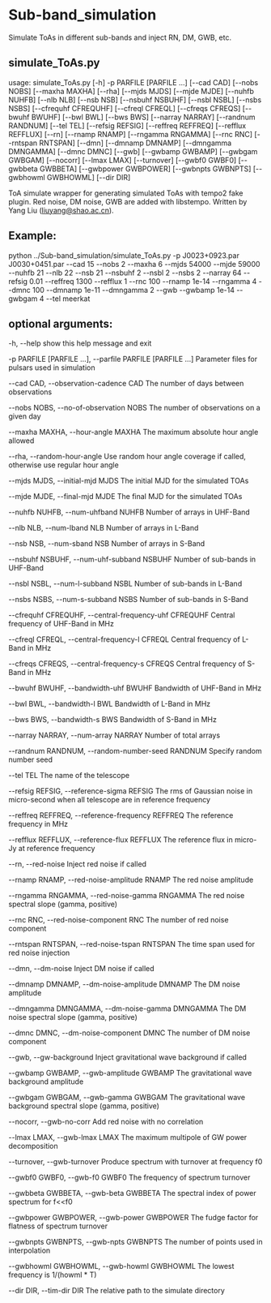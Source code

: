 # Sub-band_simulation
Simulate ToAs in different sub-bands and inject RN, DM, GWB, etc.


## simulate_ToAs.py
usage: simulate_ToAs.py [-h] -p PARFILE [PARFILE ...] [--cad CAD] [--nobs NOBS] [--maxha MAXHA]
                        [--rha] [--mjds MJDS] [--mjde MJDE] [--nuhfb NUHFB] [--nlb NLB] [--nsb NSB]
                        [--nsbuhf NSBUHF] [--nsbl NSBL] [--nsbs NSBS] [--cfrequhf CFREQUHF]
                        [--cfreql CFREQL] [--cfreqs CFREQS] [--bwuhf BWUHF] [--bwl BWL] [--bws BWS]
                        [--narray NARRAY] [--randnum RANDNUM] [--tel TEL] [--refsig REFSIG]
                        [--reffreq REFFREQ] [--refflux REFFLUX] [--rn] [--rnamp RNAMP]
                        [--rngamma RNGAMMA] [--rnc RNC] [--rntspan RNTSPAN] [--dmn]
                        [--dmnamp DMNAMP] [--dmngamma DMNGAMMA] [--dmnc DMNC] [--gwb]
                        [--gwbamp GWBAMP] [--gwbgam GWBGAM] [--nocorr] [--lmax LMAX] [--turnover]
                        [--gwbf0 GWBF0] [--gwbbeta GWBBETA] [--gwbpower GWBPOWER]
                        [--gwbnpts GWBNPTS] [--gwbhowml GWBHOWML] [--dir DIR]

ToA simulate wrapper for generating simulated ToAs with tempo2 fake plugin. Red noise, DM noise,
GWB are added with libstempo. Written by Yang Liu (liuyang@shao.ac.cn).


## Example:
  python ../Sub-band_simulation/simulate_ToAs.py -p J0023+0923.par J0030+0451.par --cad 15 --nobs 2 --maxha 6 --mjds 54000 --mjde 59000 --nuhfb 21 --nlb 22 --nsb 21 --nsbuhf 2 --nsbl 2 --nsbs 2 --narray 64 --refsig 0.01 --reffreq 1300 --refflux 1 --rnc 100 --rnamp 1e-14 --rngamma 4 --dmnc 100 --dmnamp 1e-11 --dmngamma 2 --gwb --gwbamp 1e-14 --gwbgam 4 --tel meerkat


## optional arguments:
  -h, --help            show this help message and exit
  
  -p PARFILE [PARFILE ...], --parfile PARFILE [PARFILE ...]
                        Parameter files for pulsars used in simulation
                        
  --cad CAD, --observation-cadence CAD
                        The number of days between observations
                        
  --nobs NOBS, --no-of-observation NOBS
                        The number of observations on a given day
                        
  --maxha MAXHA, --hour-angle MAXHA
                        The maximum absolute hour angle allowed
                        
  --rha, --random-hour-angle
                        Use random hour angle coverage if called, otherwise use regular hour angle
                        
  --mjds MJDS, --initial-mjd MJDS
                        The initial MJD for the simulated TOAs
                        
  --mjde MJDE, --final-mjd MJDE
                        The final MJD for the simulated TOAs
                        
  --nuhfb NUHFB, --num-uhfband NUHFB
                        Number of arrays in UHF-Band
                        
  --nlb NLB, --num-lband NLB
                        Number of arrays in L-Band
                        
  --nsb NSB, --num-sband NSB
                        Number of arrays in S-Band
                        
  --nsbuhf NSBUHF, --num-uhf-subband NSBUHF
                        Number of sub-bands in UHF-Band
                        
  --nsbl NSBL, --num-l-subband NSBL
                        Number of sub-bands in L-Band
                        
  --nsbs NSBS, --num-s-subband NSBS
                        Number of sub-bands in S-Band
                        
  --cfrequhf CFREQUHF, --central-frequency-uhf CFREQUHF
                        Central frequency of UHF-Band in MHz
                        
  --cfreql CFREQL, --central-frequency-l CFREQL
                        Central frequency of L-Band in MHz
                        
  --cfreqs CFREQS, --central-frequency-s CFREQS
                        Central frequency of S-Band in MHz
                        
  --bwuhf BWUHF, --bandwidth-uhf BWUHF
                        Bandwidth of UHF-Band in MHz
                        
  --bwl BWL, --bandwidth-l BWL
                        Bandwidth of L-Band in MHz
                        
  --bws BWS, --bandwidth-s BWS
                        Bandwidth of S-Band in MHz
                        
  --narray NARRAY, --num-array NARRAY
                        Number of total arrays
                        
  --randnum RANDNUM, --random-number-seed RANDNUM
                        Specify random number seed
                        
  --tel TEL             The name of the telescope
  
  --refsig REFSIG, --reference-sigma REFSIG
                        The rms of Gaussian noise in micro-second when all telescope are in
                        reference frequency
                        
  --reffreq REFFREQ, --reference-frequency REFFREQ
                        The reference frequency in MHz
                        
  --refflux REFFLUX, --reference-flux REFFLUX
                        The reference flux in micro-Jy at reference frequency
                        
  --rn, --red-noise     Inject red noise if called
  
  --rnamp RNAMP, --red-noise-amplitude RNAMP
                        The red noise amplitude
                        
  --rngamma RNGAMMA, --red-noise-gamma RNGAMMA
                        The red noise spectral slope (gamma, positive)
                        
  --rnc RNC, --red-noise-component RNC
                        The number of red noise component
                        
  --rntspan RNTSPAN, --red-noise-tspan RNTSPAN
                        The time span used for red noise injection
                        
  --dmn, --dm-noise     Inject DM noise if called
  
  --dmnamp DMNAMP, --dm-noise-amplitude DMNAMP
                        The DM noise amplitude
                        
  --dmngamma DMNGAMMA, --dm-noise-gamma DMNGAMMA
                        The DM noise spectral slope (gamma, positive)
                        
  --dmnc DMNC, --dm-noise-component DMNC
                        The number of DM noise component
                        
  --gwb, --gw-background
                        Inject gravitational wave background if called
                        
  --gwbamp GWBAMP, --gwb-amplitude GWBAMP
                        The gravitational wave background amplitude
                        
  --gwbgam GWBGAM, --gwb-gamma GWBGAM
                        The gravitational wave background spectral slope (gamma, positive)
                        
  --nocorr, --gwb-no-corr
                        Add red noise with no correlation
                        
  --lmax LMAX, --gwb-lmax LMAX
                        The maximum multipole of GW power decomposition
                        
  --turnover, --gwb-turnover
                        Produce spectrum with turnover at frequency f0
                        
  --gwbf0 GWBF0, --gwb-f0 GWBF0
                        The frequency of spectrum turnover
                        
  --gwbbeta GWBBETA, --gwb-beta GWBBETA
                        The spectral index of power spectrum for f<<f0
                        
  --gwbpower GWBPOWER, --gwb-power GWBPOWER
                        The fudge factor for flatness of spectrum turnover
                        
  --gwbnpts GWBNPTS, --gwb-npts GWBNPTS
                        The number of points used in interpolation
                        
  --gwbhowml GWBHOWML, --gwb-howml GWBHOWML
                        The lowest frequency is 1/(howml * T)
                        
  --dir DIR, --tim-dir DIR
                        The relative path to the simulate directory

